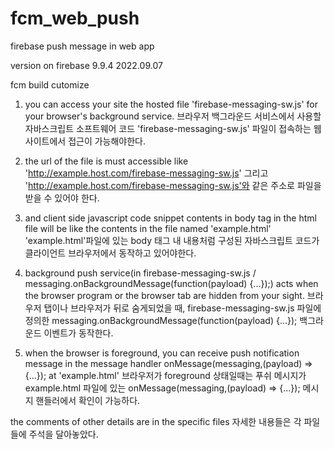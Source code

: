 # fcm_web_push
firebase push message in web app


version on firebase 9.9.4
2022.09.07



fcm build cutomize

1. you can access your site the hosted file 'firebase-messaging-sw.js' for your browser's background service.
브라우저 백그라운드 서비스에서 사용할 자바스크립트 소프트웨어 코드 'firebase-messaging-sw.js' 파일이 접속하는 웹사이트에서
접근이 가능해야한다.

2. the url of the file is must accessible like 'http://example.host.com/firebase-messaging-sw.js'
그리고 'http://example.host.com/firebase-messaging-sw.js'와 같은 주소로 파일을 받을 수 있어야 한다.

3. and client side javascript code snippet contents in body tag in the html file will be like the contents in the file named 'example.html'
'example.html'파일에 있는 body 태그 내 내용처럼 구성된 자바스크립트 코드가 클라이언트 브라우저에서 동작하고 있어야한다.

4. background push service(in firebase-messaging-sw.js / messaging.onBackgroundMessage(function(payload) {...});) acts when the browser program or the browser tab are hidden from your sight.
브라우저 탭이나 브라우저가 뒤로 숨게되었을 때, firebase-messaging-sw.js 파일에 정의한 messaging.onBackgroundMessage(function(payload) {...}); 백그라운드 이벤트가
동작한다.

5. when the browser is foreground, you can receive push notification message in the message handler onMessage(messaging,(payload) => {...}); at 'example.html'
브라우저가 foreground 상태일때는 푸쉬 메시지가 example.html 파일에 있는 onMessage(messaging,(payload) => {...}); 메시지 핸들러에서 확인이 가능하다.



the comments of other details are in the specific files
자세한 내용들은 각 파일들에 주석을 달아놓았다.
